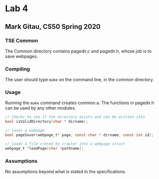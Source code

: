 # Lab 4

## Mark Gitau, CS50 Spring 2020

### TSE Common

The Common directory contains pagedir.c and pagedir.h, whose job is to save webpages.

### Compiling

The user should type `make` on the command line, in the *common* directory.

### Usage

Running the `make` command creates common.a. The functions in pagedir.h can be used by any other modules.

```c
// checks to see if the directory exists and can be written into
bool isValidDirectory(char * dirname);

// saves a webpage
bool pageSaver(webpage_t* page, const char * dirname, const int id);

// loads a file creted by crawler into a webpage struct
webpage_t *loadPage(char *pathname);
```

### Assumptions

No assumptions beyond what is stated in the specifications.
